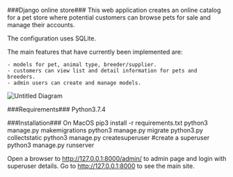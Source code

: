 ###Django online store###
This web application creates an online catalog for a pet store where potential customers can browse pets for sale and manage their accounts.

The configuration uses SQLite.

The main features that have currently been implemented are:

    - models for pet, animal type, breeder/supplier. 
    - customers can view list and detail information for pets and breeders.
    - admin users can create and manage models. 
    
![Untitled Diagram](https://user-images.githubusercontent.com/49750572/66017837-c5fdc400-e51f-11e9-90bc-bf65d6d3b13c.png)

###Requirements###
Python3.7.4 

###Installation###
On MacOS
pip3 install -r requirements.txt
python3 manage.py makemigrations
python3 manage.py migrate
python3.py collectstatic
python3 manage.py createsuperuser #create a superuser
python3 manage.py runserver

Open a browser to http://127.0.0.1:8000/admin/ to admin page and login with superuser details.
Go to http://127.0.0.1:8000 to see the main site.
